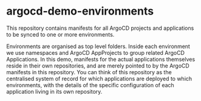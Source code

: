 # argocd-demo-environments

This repository contains manifests for all ArgoCD projects and applications to be synced to one or more environments.

Environments are organised as top level folders. Inside each environment we use namespaces and ArgoCD AppProjects to group related ArgoCD Applications. In this demo, manifests for the actual applications themselves reside in their own repositories, and are merely pointed to by the ArgoCD manifests in this repository. You can think of this repository as the centralised system of record for which applications are deployed to which environments, with the details of the specific configuration of each application living in its own repository.
